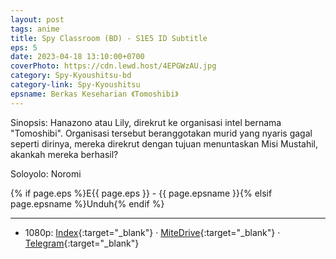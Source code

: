 ```yaml
---
layout: post
tags: anime
title: Spy Classroom (BD) - S1E5 ID Subtitle
eps: 5
date: 2023-04-18 13:10:00+0700
coverPhoto: https://cdn.lewd.host/4EPGWzAU.jpg
category: Spy-Kyoushitsu-bd
category-link: Spy-Kyoushitsu
epsname: Berkas Keseharian 《Tomoshibi》
---
```


Sinopsis: Hanazono atau Lily, direkrut ke organisasi intel bernama "Tomoshibi". Organisasi tersebut beranggotakan murid yang nyaris gagal seperti dirinya, mereka direkrut dengan tujuan menuntaskan Misi Mustahil, akankah mereka berhasil?

Soloyolo: Noromi

{% if page.eps %}E{{ page.eps }} - {{ page.epsname }}{% elsif page.epsname %}Unduh{% endif %}

---
- 1080p: [Index](https://bit.ly/3MQIRYA){:target="_blank"} &middot; [MiteDrive](https://mitedrive.my.id/view/XUiu0a){:target="_blank"} &middot; [Telegram](https://t.me/a1fansubweeklies/280){:target="_blank"}